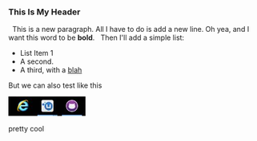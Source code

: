 ### This Is My Header
 
This is a new paragraph. All I have to do is add a new line. Oh yea, and I want this word to be **bold**.
 
Then I'll add a simple list:
 
* List Item 1
* A second.
* A third, with a [blah](img/1.JPG)

But we can also test like this  

![blah](img/1.JPG)

pretty cool
